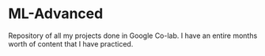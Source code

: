 # ML-Advanced

Repository of all my projects done in Google Co-lab. I have an entire months worth of content that I have practiced.
